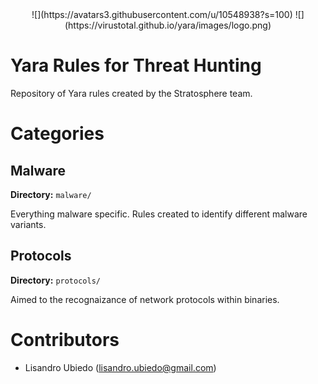 <center>
![](https://avatars3.githubusercontent.com/u/10548938?s=100)
![](https://virustotal.github.io/yara/images/logo.png)
</center>

# Yara Rules for Threat Hunting
Repository of Yara rules created by the Stratosphere team.

# Categories
## Malware
**Directory:** `malware/`

Everything malware specific. Rules created to identify different malware variants.

## Protocols
**Directory:** `protocols/`

Aimed to the recognaizance of network protocols within binaries.

# Contributors
- Lisandro Ubiedo (lisandro.ubiedo@gmail.com)
